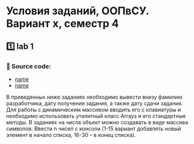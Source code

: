 # Условия заданий, ООПвСУ. Вариант x, семестр 4

## 1️⃣ lab 1
### 📂 Source code:
- [name](where?)
- [name](where?)

В приведенных ниже заданиях необходимо вывести внизу фамилию разработчика, дату получения задания, а также дату сдачи задания. Для работы с динамическим массивом вводить его с клавиатуры и необходимо использовать утилитный класс Arrays и его стандартные методы. В заданиях на числа объект можно создавать в виде массива символов. Ввести n чисел с консоли (1-15 вариант добавлять новый элемент в начало списка, 16-30 – в конец списка). 
